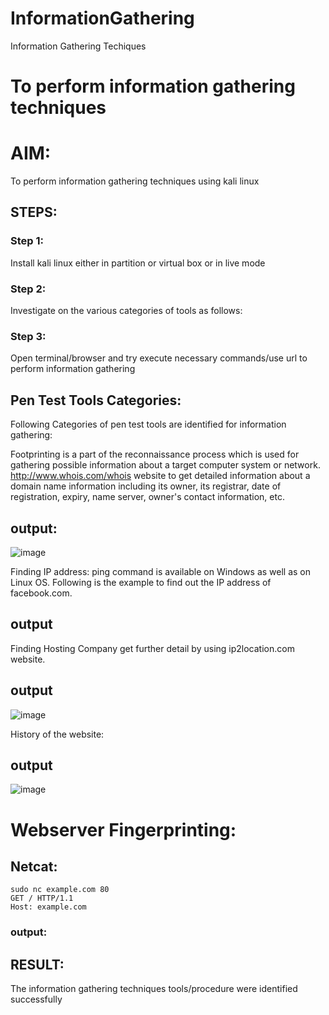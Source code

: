 # InformationGathering
Information Gathering Techiques

# To perform information gathering techniques

# AIM:

To perform information gathering techniques using kali linux 

## STEPS:

### Step 1:

Install kali linux either in partition or virtual box or in live mode

### Step 2:

Investigate on the various categories of tools as follows:

### Step 3:
Open terminal/browser and try execute necessary commands/use url to perform information gathering


## Pen Test Tools Categories:  

Following Categories of pen test tools are identified for information gathering:

Footprinting is a part of the reconnaissance process which is used for gathering possible information about a target computer system or network.
http://www.whois.com/whois website to get detailed information about a domain name information including its owner, its registrar, date of registration, expiry, name server, owner's contact information, etc.

## output:
![image](https://github.com/Lakshmipriya2005/InformationGathering/assets/115525361/1c03508d-d9c7-4350-b5f9-818ab4775d6d)

Finding IP address:
ping command is available on Windows as well as on Linux OS. Following is the example to find out the IP address of facebook.com.
## output

Finding Hosting Company
get further detail by using ip2location.com website.
## output

![image](https://github.com/Lakshmipriya2005/InformationGathering/assets/115525361/94b8a83a-5564-4be1-82a6-99530e5641d7)

History of the website:
## output

![image](https://github.com/Lakshmipriya2005/InformationGathering/assets/115525361/cf71596b-0ced-4db2-9e83-203454229a9d)

# Webserver Fingerprinting:

## Netcat:
```
sudo nc example.com 80
GET / HTTP/1.1
Host: example.com
```
### output:

## RESULT:
The information gathering techniques tools/procedure were  identified successfully
